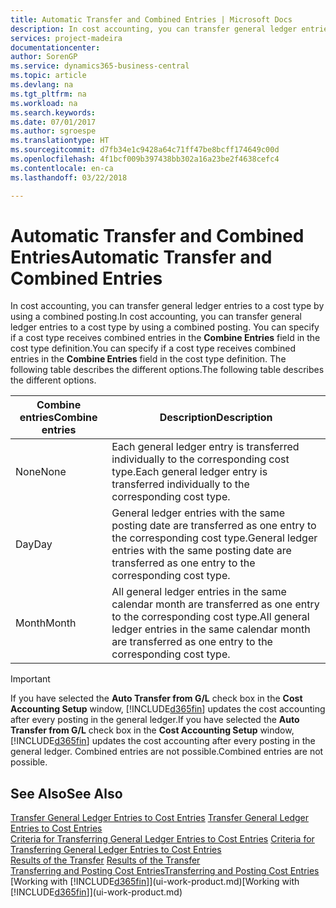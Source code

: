 ```yaml
---
title: Automatic Transfer and Combined Entries | Microsoft Docs
description: In cost accounting, you can transfer general ledger entries to a cost type by using a combined posting. You can specify if a cost type receives combined entries in the **Combine Entries** field in the cost type definition. The following table describes the different options.
services: project-madeira
documentationcenter: 
author: SorenGP
ms.service: dynamics365-business-central
ms.topic: article
ms.devlang: na
ms.tgt_pltfrm: na
ms.workload: na
ms.search.keywords: 
ms.date: 07/01/2017
ms.author: sgroespe
ms.translationtype: HT
ms.sourcegitcommit: d7fb34e1c9428a64c71ff47be8bcff174649c00d
ms.openlocfilehash: 4f1bcf009b397438bb302a16a23be2f4638cefc4
ms.contentlocale: en-ca
ms.lasthandoff: 03/22/2018

---
```

# <a name="automatic-transfer-and-combined-entries"></a><span data-ttu-id="1d468-105">Automatic Transfer and Combined Entries</span><span class="sxs-lookup"><span data-stu-id="1d468-105">Automatic Transfer and Combined Entries</span></span>
<span data-ttu-id="1d468-106">In cost accounting, you can transfer general ledger entries to a cost type by using a combined posting.</span><span class="sxs-lookup"><span data-stu-id="1d468-106">In cost accounting, you can transfer general ledger entries to a cost type by using a combined posting.</span></span> <span data-ttu-id="1d468-107">You can specify if a cost type receives combined entries in the **Combine Entries** field in the cost type definition.</span><span class="sxs-lookup"><span data-stu-id="1d468-107">You can specify if a cost type receives combined entries in the **Combine Entries** field in the cost type definition.</span></span> <span data-ttu-id="1d468-108">The following table describes the different options.</span><span class="sxs-lookup"><span data-stu-id="1d468-108">The following table describes the different options.</span></span>  

|<span data-ttu-id="1d468-109">Combine entries</span><span class="sxs-lookup"><span data-stu-id="1d468-109">Combine entries</span></span>|<span data-ttu-id="1d468-110">Description</span><span class="sxs-lookup"><span data-stu-id="1d468-110">Description</span></span>|  
|---------------------|-----------------|  
|<span data-ttu-id="1d468-111">None</span><span class="sxs-lookup"><span data-stu-id="1d468-111">None</span></span>|<span data-ttu-id="1d468-112">Each general ledger entry is transferred individually to the corresponding cost type.</span><span class="sxs-lookup"><span data-stu-id="1d468-112">Each general ledger entry is transferred individually to the corresponding cost type.</span></span>|  
|<span data-ttu-id="1d468-113">Day</span><span class="sxs-lookup"><span data-stu-id="1d468-113">Day</span></span>|<span data-ttu-id="1d468-114">General ledger entries with the same posting date are transferred as one entry to the corresponding cost type.</span><span class="sxs-lookup"><span data-stu-id="1d468-114">General ledger entries with the same posting date are transferred as one entry to the corresponding cost type.</span></span>|  
|<span data-ttu-id="1d468-115">Month</span><span class="sxs-lookup"><span data-stu-id="1d468-115">Month</span></span>|<span data-ttu-id="1d468-116">All general ledger entries in the same calendar month are transferred as one entry to the corresponding cost type.</span><span class="sxs-lookup"><span data-stu-id="1d468-116">All general ledger entries in the same calendar month are transferred as one entry to the corresponding cost type.</span></span>|  

> [!IMPORTANT]  
>  <span data-ttu-id="1d468-117">If you have selected the **Auto Transfer from G/L** check box in the **Cost Accounting Setup** window, [!INCLUDE[d365fin](includes/d365fin_md.md)] updates the cost accounting after every posting in the general ledger.</span><span class="sxs-lookup"><span data-stu-id="1d468-117">If you have selected the **Auto Transfer from G/L** check box in the **Cost Accounting Setup** window, [!INCLUDE[d365fin](includes/d365fin_md.md)] updates the cost accounting after every posting in the general ledger.</span></span> <span data-ttu-id="1d468-118">Combined entries are not possible.</span><span class="sxs-lookup"><span data-stu-id="1d468-118">Combined entries are not possible.</span></span>  

## <a name="see-also"></a><span data-ttu-id="1d468-119">See Also</span><span class="sxs-lookup"><span data-stu-id="1d468-119">See Also</span></span>  
 <span data-ttu-id="1d468-120">[Transfer General Ledger Entries to Cost Entries](finance-how-to-transfer-general-ledger-entries-to-cost-entries.md) </span><span class="sxs-lookup"><span data-stu-id="1d468-120">[Transfer General Ledger Entries to Cost Entries](finance-how-to-transfer-general-ledger-entries-to-cost-entries.md) </span></span>  
 <span data-ttu-id="1d468-121">[Criteria for Transferring General Ledger Entries to Cost Entries](finance-criteria-for-transferring-general-ledger-entries-to-cost-entries.md) </span><span class="sxs-lookup"><span data-stu-id="1d468-121">[Criteria for Transferring General Ledger Entries to Cost Entries](finance-criteria-for-transferring-general-ledger-entries-to-cost-entries.md) </span></span>  
 <span data-ttu-id="1d468-122">[Results of the Transfer](finance-results-of-the-transfer.md) </span><span class="sxs-lookup"><span data-stu-id="1d468-122">[Results of the Transfer](finance-results-of-the-transfer.md) </span></span>  
 [<span data-ttu-id="1d468-123">Transferring and Posting Cost Entries</span><span class="sxs-lookup"><span data-stu-id="1d468-123">Transferring and Posting Cost Entries</span></span>](finance-transfer-and-post-cost-entries.md)  
 <span data-ttu-id="1d468-124">[Working with [!INCLUDE[d365fin](includes/d365fin_md.md)]](ui-work-product.md)</span><span class="sxs-lookup"><span data-stu-id="1d468-124">[Working with [!INCLUDE[d365fin](includes/d365fin_md.md)]](ui-work-product.md)</span></span>

